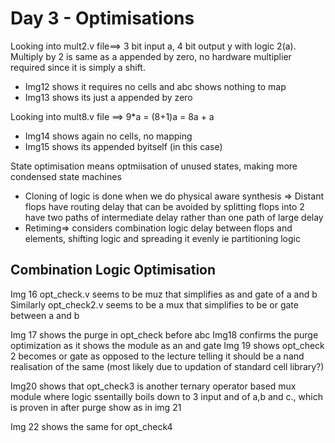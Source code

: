 # Day 3 - Optimisations

Looking into mult2.v file==> 3 bit input a, 4 bit output y with logic 2(a).
Multiply by 2 is same as a appended by zero, no hardware multiplier required since it is simply a shift.
* Img12 shows it requires no cells and abc shows nothing to map
* Img13 shows its just a appended by zero
  
Looking into mult8.v file ==> 9*a = (8+1)a = 8a + a
* Img14 shows again no cells, no mapping
* Img15 shows its appended byitself (in this case)

State optimisation means optmiisation of unused states, making more condensed state machines
* Cloning of logic is done when we do physical aware synthesis => Distant flops have routing delay that can be avoided by splitting flops into 2 have two paths of intermediate delay rather than one path of large delay
* Retiming=> considers combination logic delay between flops and elements, shifting logic and spreading it evenly ie partitioning logic

## Combination Logic Optimisation
Img 16 opt_check.v seems to be muz that simplifies as and gate of a and b
Similarly opt_check2.v seems to be a mux that simplifies to be or gate between a and b

Img 17 shows the purge in opt_check before abc
Img18 confirms the purge optimization as it shows the module as an and gate
Img 19 shows opt_check 2 becomes or gate as opposed to the lecture telling it should be a nand realisation of the same (most likely due to updation of standard cell library?)

Img20 shows that opt_check3 is another ternary operator based mux module where logic ssentailly boils down to 3 input and of a,b and c., which is proven in after purge show as in img 21

Img 22 shows the same for opt_check4


